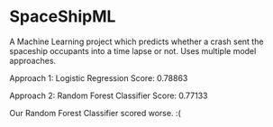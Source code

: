 # SpaceShipML
A Machine Learning project which predicts whether a crash sent the spaceship occupants into a time lapse or not. Uses multiple model approaches.

Approach 1: Logistic Regression
             Score: 0.78863
             
Approach 2: Random Forest Classifier
            Score: 0.77133

Our Random Forest Classifier scored worse. :(


